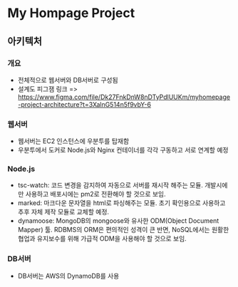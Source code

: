 # My Hompage Project
## 아키텍처
### 개요
- 전체적으로 웹서버와 DB서버로 구성됨
- 설계도 피그잼 링크 => https://www.figma.com/file/Dk27FnkDnW8nDTyPdlUUKm/myhomepage-project-architecture?t=3XalnG514n5f9vbY-6

### 웹서버
- 웹서버는 EC2 인스턴스에 우분투를 탑재함
- 우분투에서 도커로 Node.js와 Nginx 컨테이너를 각각 구동하고 서로 연계할 예정

### Node.js
- tsc-watch: 코드 변경을 감지하여 자동으로 서버를 재시작 해주는 모듈. 개발시에만 사용하고 배포시에는 pm2로 전환해야 할 것으로 보임.
- marked: 마크다운 문자열을 html로 파싱해주는 모듈. 초기 확인용으로 사용하고 추후 자체 제작 모듈로 교체할 예정.
- dynamoose: MongoDB의 mongoose와 유사한 ODM(Object Document Mapper) 툴. RDBMS의 ORM은 편의적인 성격이 큰 반면, NoSQL에서는 원활한 협업과 유지보수를 위해 가급적 ODM을 사용해야 할 것으로 보임.

### DB서버
- DB서버는 AWS의 DynamoDB를 사용

